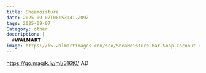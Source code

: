 ```yaml
---
title: Sheamoisture
date: 2025-09-07T08:53:41.209Z
tags: 2025-09-07
Category: other
description: |
  #𝗪𝗔𝗟𝗠𝗔𝗥𝗧 
image: https://i5.walmartimages.com/seo/SheaMoisture-Bar-Soap-Coconut-Hibiscus-Glowing-Radiance-8-oz_5d837ad3-604c-4cd5-beb4-32a0a33d1fe7.da6f8372bba4d5517ec67f3a030256e1.jpeg?odnHeight=2000&odnWidth=2000&odnBg=FFFFFF
---
```

https://go.magik.ly/ml/316t0/
AD